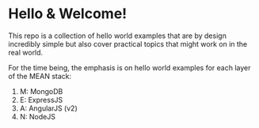 # Hello & Welcome!

This repo is a collection of hello world examples
that are by design incredibly simple but also cover practical topics
that might work on in the real world.

For the time being, the emphasis is on hello world examples for
each layer of the MEAN stack:
1. M: MongoDB
2. E: ExpressJS
3. A: AngularJS (v2)
4. N: NodeJS

